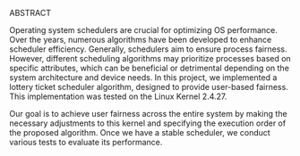 ABSTRACT

   Operating system schedulers are crucial for optimizing OS performance. Over the years,
numerous algorithms have been developed to enhance scheduler efficiency. Generally,
schedulers aim to ensure process fairness. However, different scheduling algorithms may
prioritize processes based on specific attributes, which can be beneficial or detrimental
depending on the system architecture and device needs. In this project, we implemented a
lottery ticket scheduler algorithm, designed to provide user-based fairness. This
implementation was tested on the Linux Kernel 2.4.27.

   Our goal is to achieve user fairness across the entire system by making the necessary
adjustments to this kernel and specifying the execution order of the proposed algorithm. Once
we have a stable scheduler, we conduct various tests to evaluate its performance.
